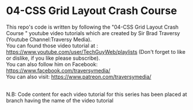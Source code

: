 # 04-CSS Grid Layout Crash Course 

This repo's code is written by following the "04-CSS Grid Layout Crash Course " youtube video tutorials which are created by Sir Brad Traversy (Youtube Channel:Traversy Media). 
<br/>You can found those video tutorial at : https://www.youtube.com/user/TechGuyWeb/playlists (Don't forget to like or dislike, if you like please subscribe). 
<br/>You can also follow him on Facebook: https://www.facebook.com/traversymedia/
<br/>You can also visit: https://www.patreon.com/traversymedia/

<br/> N.B: Code content  for each video tutorial for this series has been placed at branch having the name of the video tutorial
